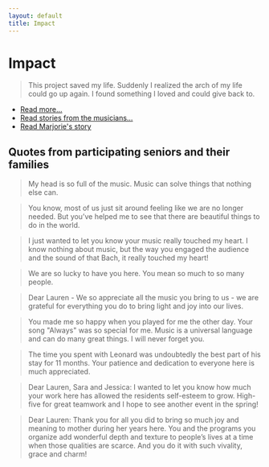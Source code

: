 ```yaml
---
layout: default
title: Impact
---
```


# Impact

> This project saved my life. Suddenly I realized the arch of my life could go up again. I found something I loved and could give back to.

* [Read more...](quotes.html)
* [Read stories from the musicians...](stories.html)
* [Read Marjorie's story](marjorie.html)

## Quotes from participating seniors and their families

> My head is so full of the music.  Music can solve things that nothing else can.
>

> You know, most of us just sit around feeling like we are no longer needed. But you’ve helped me to see that there are beautiful things to do in the world.
>

> I just wanted to let you know your music really touched my heart. I know nothing about music, but the way you engaged the audience and the sound of that Bach, it really touched my heart!
>

> We are so lucky to have you here.  You mean so much to so many people.
>

> Dear Lauren - We so appreciate all the music you bring to us - we are grateful for everything you do to bring light and joy into our lives.
>

> You made me so happy when you played for me the other day.  Your song "Always" was so special for me. Music is a universal language and can do many great things. I will never forget you.
>

> The time you spent with Leonard was undoubtedly the best part of his stay for 11 months.  Your patience and dedication to everyone here is much appreciated.
>

> Dear Lauren, Sara and Jessica: I wanted to let you know how much your work here has allowed the residents self-esteem to grow.  High-five for great teamwork and I hope to see another event in the spring!
>

> Dear Lauren: Thank you for all you did to bring so much joy and meaning to mother during her years here.  You and the programs you organize add wonderful depth and texture to people’s lives at a time when those qualities are scarce.  And you do it with such vivality, grace and charm!
>
